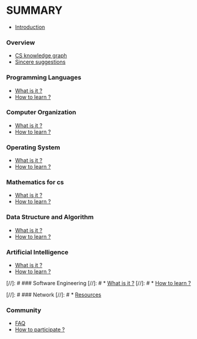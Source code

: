 # SUMMARY

* [Introduction](README.md)

### Overview 
* [CS knowledge graph](overview/knowledgegraph.md)
* [Sincere suggestions](overview/suggestions.md)


### Programming Languages
* [What is it ?](pl/whatisit.md)
* [How to learn ?](pl/howtolearn.md)

### Computer Organization
* [What is it ?](co/whatisit.md)
* [How to learn ?](co/howtolearn.md)

### Operating System
* [What is it ?](os/whatisit.md)
* [How to learn ?](os/howtolearn.md)

### Mathematics for cs
* [What is it ?](math/whatisit.md)
* [How to learn ?](math/howtolearn.md)

### Data Structure and Algorithm
* [What is it ?](dsa/whatisit.md)
* [How to learn ?](dsa/howtolearn.md)

### Artificial Intelligence
* [What is it ?](ai/whatisit.md)
* [How to learn ?](ai/howtolearn.md)


[//]: # ### Software Engineering
[//]: # * [What is it ?](se/whatisit.md)
[//]: # * [How to learn ?](se/howtolearn.md)

[//]: # ### Network 
[//]: # * [Resources](network/resources.md)



### Community
* [FAQ](community/FAQ.md)
* [How to participate ?](community/CONTRIBUTE.md)

